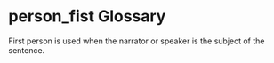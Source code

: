# person_fist Glossary
First person is used when the narrator or speaker is the subject of the sentence.